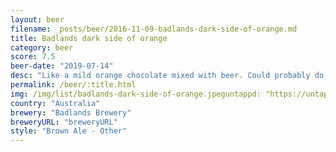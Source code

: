 ```yaml
---
layout: beer
filename: _posts/beer/2016-11-09-badlands-dark-side-of-orange.md
title: Badlands dark side of orange
category: beer
score: 7.5
beer-date: "2019-07-14"
desc: "Like a mild orange chocolate mixed with beer. Could probably do with a bit more sweetness but good all round"
permalink: /beer/:title.html
img: /img/list/badlands-dark-side-of-orange.jpeguntappd: "https://untappd.com/b/badlands-brewery-dark-side-of-orange/3230085"
country: "Australia"
brewery: "Badlands Brewery"
breweryURL: "breweryURL"
style: "Brown Ale - Other"
---
```

